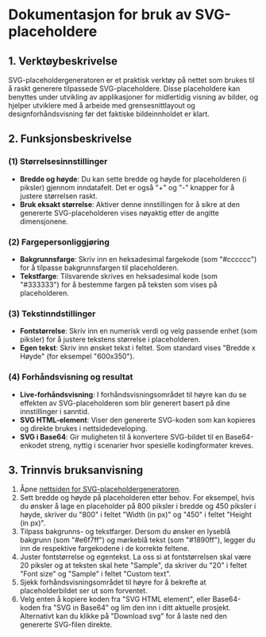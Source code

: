 # Dokumentasjon for bruk av SVG-placeholdere

## 1. Verktøybeskrivelse

SVG-placeholdergeneratoren er et praktisk verktøy på nettet som brukes til å raskt generere tilpassede SVG-placeholdere. Disse placeholdere kan benyttes under utvikling av applikasjoner for midlertidig visning av bilder, og hjelper utviklere med å arbeide med grensesnittlayout og designforhåndsvisning før det faktiske bildeinnholdet er klart.

## 2. Funksjonsbeskrivelse

### (1) **Størrelsesinnstillinger**

* **Bredde og høyde**: Du kan sette bredde og høyde for placeholderen (i piksler) gjennom inndatafelt. Det er også "+" og "-" knapper for å justere størrelsen raskt.
* **Bruk eksakt størrelse**: Aktiver denne innstillingen for å sikre at den genererte SVG-placeholderen vises nøyaktig etter de angitte dimensjonene.

### (2) **Fargepersonliggjøring**

* **Bakgrunnsfarge**: Skriv inn en heksadesimal fargekode (som "#cccccc") for å tilpasse bakgrunnsfargen til placeholderen.
* **Tekstfarge**: Tilsvarende skrives en heksadesimal kode (som "#333333") for å bestemme fargen på teksten som vises på placeholderen.

### (3) **Tekstinndstillinger**

* **Fontstørrelse**: Skriv inn en numerisk verdi og velg passende enhet (som piksler) for å justere tekstens størrelse i placeholderen.
* **Egen tekst**: Skriv inn ønsket tekst i feltet. Som standard vises "Bredde x Høyde" (for eksempel "600x350").

### (4) **Forhåndsvisning og resultat**

* **Live-forhåndsvisning**: I forhåndsvisningsområdet til høyre kan du se effekten av SVG-placeholderen som blir generert basert på dine innstillinger i sanntid.
* **SVG HTML-element**: Viser den genererte SVG-koden som kan kopieres og direkte brukes i nettsidedeveloping.
* **SVG i Base64**: Gir muligheten til å konvertere SVG-bildet til en Base64-enkodet streng, nyttig i scenarier hvor spesielle kodingformater kreves.

## 3. Trinnvis bruksanvisning

1. Åpne [nettsiden for SVG-placeholdergeneratoren](https://atoolio.com/svg-placeholder-generator).
2. Sett bredde og høyde på placeholderen etter behov. For eksempel, hvis du ønsker å lage en placeholder på 800 piksler i bredde og 450 piksler i høyde, skriver du "800" i feltet "Width (in px)" og "450" i feltet "Height (in px)".
3. Tilpass bakgrunns- og tekstfarger. Dersom du ønsker en lyseblå bakgrunn (som "#e6f7ff") og mørkeblå tekst (som "#1890ff"), legger du inn de respektive fargekodene i de korrekte feltene.
4. Juster fontstørrelse og egentekst. La oss si at fontstørrelsen skal være 20 piksler og at teksten skal hete "Sample", da skriver du "20" i feltet "Font size" og "Sample" i feltet "Custom text".
5. Sjekk forhåndsvisningsområdet til høyre for å bekrefte at placeholderbildet ser ut som forventet.
6. Velg enten å kopiere koden fra "SVG HTML element", eller Base64-koden fra "SVG in Base64" og lim den inn i ditt aktuelle prosjekt. Alternativt kan du klikke på "Download svg" for å laste ned den genererte SVG-filen direkte.